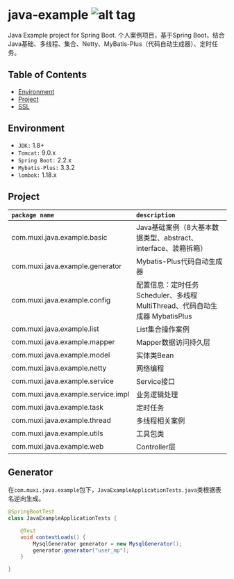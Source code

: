 java-example ![alt tag](https://api.travis-ci.org/phishman3579/java-algorithms-implementation.svg?branch=master)
==============================

Java Example project for Spring Boot. 个人案例项目，基于Spring Boot，结合Java基础、多线程、集合、Netty、MyBatis-Plus（代码自动生成器）、定时任务。

## Table of Contents
+ [Environment](https://github.com/loveisontheway/java-example#Environment)
+ [Project](https://github.com/loveisontheway/java-example#Project)
+ [SSL](https://github.com/loveisontheway/java-example#Generator)

## Environment
+ `JDK:` 1.8+
+ `Tomcat:` 9.0.x
+ `Spring Boot:` 2.2.x
+ `Mybatis-Plus:` 3.3.2
+ `lombok:` 1.18.x

## Project
| `package name` | `description` |
| :------ | :------ |
| com.muxi.java.example.basic | Java基础案例（8大基本数据类型、abstract、interface、装箱拆箱） |
| com.muxi.java.example.generator | Mybatis-Plus代码自动生成器 |
| com.muxi.java.example.config | 配置信息：定时任务 Scheduler、多线程 MultiThread、代码自动生成器 MybatisPlus |
| com.muxi.java.example.list | List集合操作案例 |
| com.muxi.java.example.mapper | Mapper数据访问持久层 |
| com.muxi.java.example.model | 实体类Bean |
| com.muxi.java.example.netty | 网络编程 |
| com.muxi.java.example.service | Service接口 |
| com.muxi.java.example.service.impl | 业务逻辑处理 |
| com.muxi.java.example.task | 定时任务 |
| com.muxi.java.example.thread | 多线程相关案例 |
| com.muxi.java.example.utils | 工具包类 |
| com.muxi.java.example.web | Controller层 |

## Generator
在`com.muxi.java.example`包下，`JavaExampleApplicationTests.java`类根据表名逆向生成。
```java
@SpringBootTest
class JavaExampleApplicationTests {

	@Test
	void contextLoads() {
		MysqlGenerator generator = new MysqlGenerator();
		generator.generator("user_mp");
	}

}
```